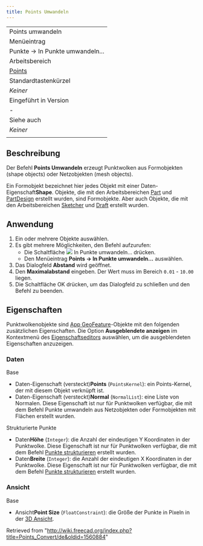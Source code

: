 ```yaml
---
title: Points Umwandeln
---
```

|  |
| --- |
| Points umwandeln |
| Menüeintrag |
| Punkte → In Punkte umwandeln... |
| Arbeitsbereich |
| [Points](/Points_Workbench/de "Points Workbench/de") |
| Standardtastenkürzel |
| *Keiner* |
| Eingeführt in Version |
| - |
| Siehe auch |
| *Keiner* |
|  |

## Beschreibung

Der Befehl **Points Umwandeln** erzeugt Punktwolken aus Formobjekten (shape objects) oder Netzobjekten (mesh objects).

Ein Formobjekt bezeichnet hier jedes Objekt mit einer Daten-Eigenschaft**Shape**. Objekte, die mit den Arbeitsbereichen [Part](/Part_Workbench/de "Part Workbench/de") und [PartDesign](/PartDesign_Workbench/de "PartDesign Workbench/de") erstellt wurden, sind Formobjekte. Aber auch Objekte, die mit den Arbeitsbereichen [Sketcher](/Sketcher_Workbench/de "Sketcher Workbench/de") und [Draft](/Draft_Workbench/de "Draft Workbench/de") erstellt wurden.

## Anwendung

1. Ein oder mehrere Objekte auswählen.
2. Es gibt mehrere Möglichkeiten, den Befehl aufzurufen:
   * Die Schaltfläche ![](/images/Points_Convert.svg) In Punkte umwandeln... drücken.
   * Den Menüeintrag **Points → In Punkte umwandeln...** auswählen.
3. Das Dialogfeld **Abstand** wird geöffnet.
4. Den **Maximalabstand** eingeben. Der Wert muss im Bereich `0.01` - `10.00` liegen.
5. Die Schaltfläche OK drücken, um das Dialogfeld zu schließen und den Befehl zu beenden.

## Eigenschaften

Punktwolkenobjekte sind [App GeoFeature](/App_GeoFeature/de "App GeoFeature/de")-Objekte mit den folgenden zusätzlichen Eigenschaften. Die Option **Ausgeblendete anzeigen** im Kontextmenü des [Eigenschaftseditors](/Property_editor/de "Property editor/de") auswählen, um die ausgeblendeten Eigenschaften anzuzeigen.

### Daten

Base

* Daten-Eigenschaft (versteckt)**Points** (`PointsKernel`): ein Points-Kernel, der mit diesem Objekt verknüpft ist.
* Daten-Eigenschaft (versteckt)**Normal** (`NormalList`): eine Liste von Normalen. Diese Eigenschaft ist nur für Punktwolken verfügbar, die mit dem Befehl Punkte umwandeln aus Netzobjekten oder Formobjekten mit Flächen erstellt wurden.

Strukturierte Punkte

* Daten**Höhe** (`Integer`): die Anzahl der eindeutigen Y Koordinaten in der Punktwolke. Diese Eigenschaft ist nur für Punktwolken verfügbar, die mit dem Befehl [Punkte strukturieren](/Points_Structure/de "Points Structure/de") erstellt wurden.
* Daten**Breite** (`Integer`): die Anzahl der eindeutigen X Koordinaten in der Punktwolke. Diese Eigenschaft ist nur für Punktwolken verfügbar, die mit dem Befehl [Punkte strukturieren](/Points_Structure/de "Points Structure/de") erstellt wurden.

### Ansicht

Base

* Ansicht**Point Size** (`FloatConstraint`): die Größe der Punkte in Pixeln in der [3D Ansicht](/3D_view/de "3D view/de").

Retrieved from "<http://wiki.freecad.org/index.php?title=Points_Convert/de&oldid=1560884>"